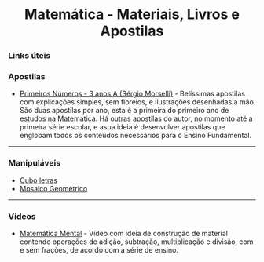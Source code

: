 <h1 align="center">Matemática - Materiais, Livros e Apostilas</h1>

### Links úteis

### Apostilas

- [Primeiros Números - 3 anos A (Sérgio Morselli)](https://sergiomorselli.wordpress.com/primeirosnumeros34/) - Belíssimas apostilas com explicações simples, sem floreios, e ilustrações desenhadas a mão. São duas apostilas por ano, esta é a primeira do primeiro ano de estudos na Matemática. Há outras apostilas do autor, no momento até a primeira série escolar, e asua ideia é desenvolver apostilas que englobam todos os conteúdos necessários para o Ensino Fundamental.

---

### Manipuláveis

- [Cubo letras](https://loja.casaludica.com.br/jogos-educativos/alfabetizacao-letras/cubo-letras)
- [Mosaico Geométrico](https://loja.casaludica.com.br/jogos-educativos/mosaico-geometrico)

---

### Vídeos

- [Matemática Mental](https://www.youtube.com/watch?v=_Ps1AEp8s0s) - Vídeo com ideia de construção de material contendo operações de adição, subtração, multiplicação e divisão, com e sem frações, de acordo com a série de ensino.
